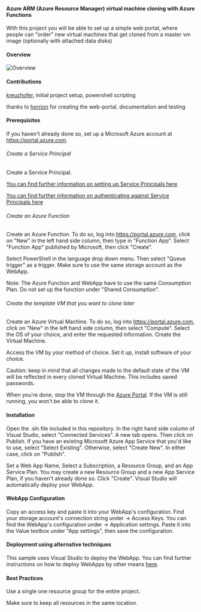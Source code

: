 #### Azure ARM (Azure Resource Manager) virtual machine cloning with Azure Functions
With this project you will be able to set up a simple web portal, where people can "order" new virtual machines that get cloned from a master vm image (optionally with attached data disks)


#### Overview
![Overview](https://github.com/kreuzhofer/azurearmvmcloningwithazurefunctions/blob/master/docs/VmCloningProcessOverview.png)


#### Contributions
[kreuzhofer](https://github.com/kreuzhofer), initial project setup, powershell scripting

thanks to [horrion](https://github.com/horrion) for creating the web-portal, documentation and testing


#### Prerequisites
If you haven't already done so, set up a Microsoft Azure account at https://portal.azure.com. 


###### Create a Service Principal
Create a Service Principal. 

[You can find further information on setting up Service Principals here](https://docs.microsoft.com/en-us/azure/azure-resource-manager/resource-group-create-service-principal-portal)

[You can find further information on authenticating against Service Principals here](https://docs.microsoft.com/en-us/azure/azure-resource-manager/resource-group-authenticate-service-principal)

###### Create an Azure Function
Create an Azure Function. To do so, log into https://portal.azure.com, click on "New" in the left hand side column, then type in "Function App". Select "Function App" published by Microsoft, then click "Create". 

Select PowerShell in the language drop down menu. Then select "Queue trigger" as a trigger. Make sure to use the same storage account as the WebApp. 

Note: The Azure Function and WebApp have to use the same Consumption Plan. Do not set up the function under "Shared Consumption". 

###### Create the template VM that you want to clone later
Create an Azure Virtual Machine. To do so, log into https://portal.azure.com, click on "New" in the left hand side column, then select "Compute". Select the OS of your choice, and enter the requested information. Create the Virtual Machine. 

Access the VM by your method of choice. Set it up, install software of your choice.

Caution: keep in mind that all changes made to the default state of the VM will be reflected in every cloned Virtual Machine. This includes saved passwords. 

When you're done, stop the VM through the [Azure Portal](https://portal.azure.com). If the VM is still running, you won't be able to clone it. 

#### Installation
Open the .sln file included in this repository. 
In the right hand side column of Visual Studio, select "Connected Services". A new tab opens. Then click on Publish. 
If you have an existing Microsoft Azure App Service that you'd like to use, select "Select Existing". 
Otherwise, select "Create New". In either case, click on "Publish". 

Set a Web App Name, Select a Subscription, a Resource Group, and an App Service Plan. 
You may create a new Resource Group and a new App Service Plan, if you haven't already done so. 
Click "Create". Visual Studio will automatically deploy your WebApp. 

#### WebApp Configuration
Copy an access key and paste it into your WebApp's configuration. 
Find your storage account's connection string under <your-storage-account-name> -> Access Keys. You can find the WebApp's configuration under <your-WebApp-Name> -> Application settings. Paste it into the Value textbox under "App settings", then save the configuration. 

#### Deployment using alternative techniques
This sample uses Visual Studio to deploy the WebApp. You can find further instructions on how to deploy WebApps by other means [here](https://docs.microsoft.com/en-us/azure/app-service-web/web-sites-deploy). 


#### Best Practices
Use a single one resource group for the entire project. 

Make sure to keep all resources in the same location. 